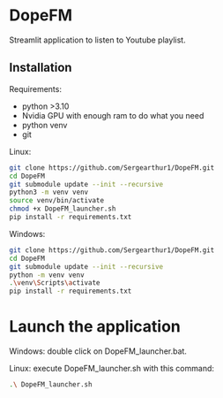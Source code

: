 # DopeFM
Streamlit application to listen to Youtube playlist.

## Installation

Requirements:
- python >3.10
- Nvidia GPU with enough ram to do what you need
- python venv
- git


Linux:
```bash
git clone https://github.com/Sergearthur1/DopeFM.git
cd DopeFM
git submodule update --init --recursive
python3 -m venv venv
source venv/bin/activate
chmod +x DopeFM_launcher.sh
pip install -r requirements.txt
```

Windows:
```bash
git clone https://github.com/Sergearthur1/DopeFM.git
cd DopeFM
git submodule update --init --recursive
python -m venv venv
.\venv\Scripts\activate
pip install -r requirements.txt
```
# Launch the application
Windows: double click on DopeFM_launcher.bat.

Linux: execute DopeFM_launcher.sh with this command:
```bash
.\ DopeFM_launcher.sh
```

